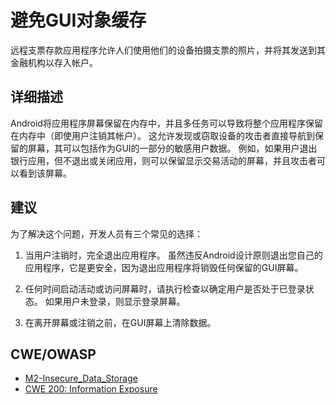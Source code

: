 # 避免GUI对象缓存

远程支票存款应用程序允许人们使用他们的设备拍摄支票的照片，并将其发送到其金融机构以存入帐户。

## 详细描述

Android将应用程序屏幕保留在内存中，并且多任务可以导致将整个应用程序保留在内存中（即使用户注销其帐户）。 这允许发现或窃取设备的攻击者直接导航到保留的屏幕，其可以包括作为GUI的一部分的敏感用户数据。 例如，如果用户退出银行应用，但不退出或关闭应用，则可以保留显示交易活动的屏幕，并且攻击者可以看到该屏幕。

## 建议

为了解决这个问题，开发人员有三个常见的选择：

1. 当用户注销时，完全退出应用程序。 虽然违反Android设计原则退出您自己的应用程序，它是更安全，因为退出应用程序将销毁任何保留的GUI屏幕。

2. 任何时间启动活动或访问屏幕时，请执行检查以确定用户是否处于已登录状态。 如果用户未登录，则显示登录屏幕。

3. 在离开屏幕或注销之前，在GUI屏幕上清除数据。

## CWE/OWASP

 * [M2-Insecure_Data_Storage](https://www.owasp.org/index.php/Mobile_Top_10_2016-M2-Insecure_Data_Storage)
 * [CWE 200: Information Exposure](http://cwe.mitre.org/data/definitions/200.html)
